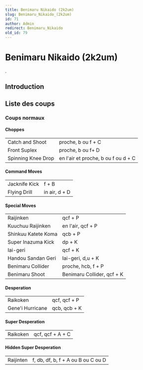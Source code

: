```yaml
---
title: Benimaru Nikaido (2k2um)
slug: Benimaru_Nikaido_(2k2um)
id: 71
author: Admin
redirect: Benimaru_Nikaido
old_id: 79
---
```


# Benimaru Nikaido (2k2um)

.

## Introduction

## Liste des coups

### Coups normaux

#### Choppes

|                    |                                     |
|--------------------|-------------------------------------|
| Catch and Shoot    | proche, b ou f + C                  |
| Front Suplex       | proche, b ou f+ D                   |
| Spinning Knee Drop | en l'air et proche, b ou f ou d + C |

#### Command Moves

|               |               |
|---------------|---------------|
| Jacknife Kick | f + B         |
| Flying Drill  | in air, d + D |

#### Special Moves

|                     |                            |
|---------------------|----------------------------|
| Raijinken           | qcf + P                    |
| Kuuchuu Raijinken   | en l'air, qcf + P          |
| Shinkuu Katete Koma | qcb + P                    |
| Super Inazuma Kick  | dp + K                     |
| Iai-geri            | qcf + K                    |
| Handou Sandan Geri  | Iai-geri, d,u + K          |
| Benimaru Collider   | proche, hcb, f + P         |
| Benimaru Shoot      | Benimaru Collider, qcf + K |

#### Desperation

|                  |              |
|------------------|--------------|
| Raikoken         | qcf, qcf + P |
| Gene'i Hurricane | qcb, qcb + K |

#### Super Desperation

|          |                  |
|----------|------------------|
| Raikoken | qcf, qcf + A + C |

#### Hidden Super Desperation

|           |                                    |
|-----------|------------------------------------|
| Raijinten | f, db, df, b, f + A ou B ou C ou D |
